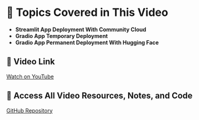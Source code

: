 # 🎯 Topics Covered in This Video
- **Streamlit App Deployment With Community Cloud**
- **Gradio App Temporary Deployment**
- **Gradio App Permanent Deployment With Hugging Face**

## 🔗 Video Link
[Watch on YouTube](https://youtu.be/1oxxDQjujA8)

## 🔗 Access All Video Resources, Notes, and Code
[GitHub Repository](https://github.com/alahamedbasith/Quick-Notes-Hub/tree/main/Python)
